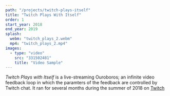 ```yaml
---
path: "/projects/twitch-plays-itself"
title: "Twitch Plays With Itself"
order: 1
start_year: 2018
end_year: 2019
splash: 
  webm: "twitch_plays_2.webm"
  mp4: "twitch_plays_2.mp4"
images:
  - type: "video"
    src: "331502481"
    title: "Video Sample"
---
```

_Twitch Plays with Itself_ is a live-streaming Ouroboros; an infinite video feedback loop in which the paramters of the feedback are controlled by Twitch chat. It ran for several months during the summer of 2018 on [Twitch](https://twitch.tv/twitch_plays_itself)
